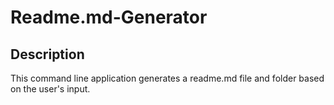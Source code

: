 # Readme.md-Generator

## Description
This command line application generates a readme.md file and folder based on the user's input. 